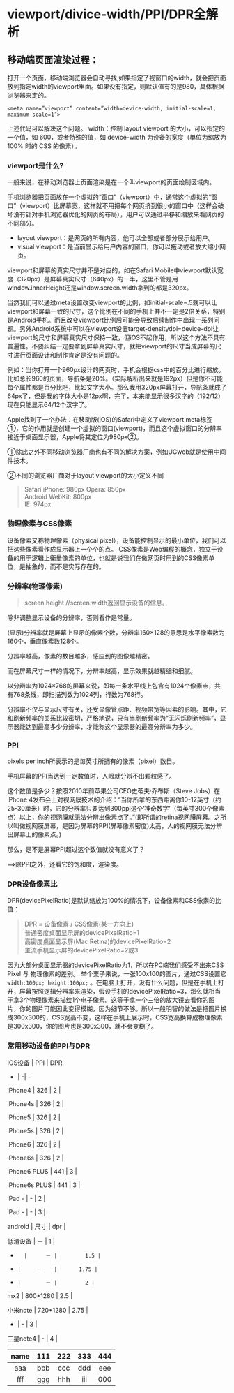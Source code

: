 # viewport/divice-width/PPI/DPR全解析

## 移动端页面渲染过程：

打开一个页面，移动端浏览器会自动寻找,如果指定了视窗口的width，就会把页面放到指定width的viewport里面。如果没有指定，则默认值有的是980，具体根据浏览器来定的。

`
<meta name=”viewport” content=”width=device-width, initial-scale=1, maximum-scale=1″>
`

上述代码可以解决这个问题。 
width：控制 layout viewport 的大小，可以指定的一个值，如 600，或者特殊的值，如 device-width 为设备的宽度（单位为缩放为 100% 时的 CSS 的像素）。

### viewport是什么?

一般来说，在移动浏览器上页面渲染是在一个叫viewport的页面绘制区域内。 

手机浏览器把页面放在一个虚拟的“窗口”（viewport）中，通常这个虚拟的“窗口”（viewport）比屏幕宽，这样就不用把每个网页挤到很小的窗口中（这样会破坏没有针对手机浏览器优化的网页的布局），用户可以通过平移和缩放来看网页的不同部分。

- layout viewport：是网页的所有内容，他可以全部或者部分展示给用户。
- visual viewport：是当前显示给用户内容的窗口，你可以拖动或者放大缩小网页。

viewport和屏幕的真实尺寸并不是对应的，如在Safari Mobile中viewport默认宽度（320px）是屏幕真实尺寸（640px）的一半，这里不管是用window.innerHeight还是window.screen.width拿到的都是320px。



当然我们可以通过meta设置改变viewport的比例，如initial-scale=.5就可以让viewport和屏幕一致的尺寸，这个比例在不同的手机上并不一定是2倍关系，特别是Android手机。而且改变viewport比例后可能会导致后续制作中出现一系列问题。另外Android系统中可以在viewport设置target-densitydpi=device-dpi让viewport的尺寸和屏幕真实尺寸保持一致，但iOS不起作用，所以这个方法不具有普遍性。不要纠结一定要拿到屏幕真实尺寸，就把viewport的尺寸当成屏幕的尺寸进行页面设计和制作肯定是没有问题的。



例如：当你打开一个960px设计的网页时，手机会根据css中的百分比进行缩放。比如总长960的页面，导航条是20%。（实际解析出来就是192px）但是你不可能每个属性都是百分比吧，比如文字大小。那么我用320px屏幕打开，导航条就成了64px了，但是我的字体大小是12px啊，完了，本来能显示很多汉字的（192/12）现在只能显示64/12个汉字了。



Apple找到了一个办法：在移动版(iOS)的Safari中定义了viewport meta标签①，它的作用就是创建一个虚拟的窗口(viewport)，而且这个虚拟窗口的分辨率接近于桌面显示器，Apple将其定位为980px②。



①除此之外不同移动浏览器厂商也有不同的解决方案，例如UCweb就是使用中间件技术。 


②不同的浏览器厂商对于layout viewport的大小定义不同

> Safari iPhone: 980px 
Opera: 850px <br/>
Android WebKit: 800px <br/>
IE: 974px

### 物理像素与CSS像素


设备像素又称物理像素（physical pixel），设备能控制显示的最小单位，我们可以把这些像素看作成显示器上一个个的点。 
CSS像素是Web编程的概念，独立于设备的用于逻辑上衡量像素的单位，也就是说我们在做网页时用到的CSS像素单位，是抽象的，而不是实际存在的。



### 分辨率(物理像素)


> screen.height //screen.width返回显示设备的信息。 

除非调整显示设备的分辨率，否则看作是常量。

(显示)分辨率就是屏幕上显示的像素个数，分辨率160×128的意思是水平像素数为160个，垂直像素数128个。



分辨率越高，像素的数目越多，感应到的图像越精密。

而在屏幕尺寸一样的情况下，分辨率越高，显示效果就越精细和细腻。



以分辨率为1024×768的屏幕来说，即每一条水平线上包含有1024个像素点，共有768条线，即扫描列数为1024列，行数为768行。



分辨率不仅与显示尺寸有关，还受显像管点距、视频带宽等因素的影响。其中，它和刷新频率的关系比较密切，严格地说，只有当刷新频率为“无闪烁刷新频率”，显示器能达到最高多少分辨率，才能称这个显示器的最高分辨率为多少。

### PPI

pixels per inch所表示的是每英寸所拥有的像素（pixel）数目。



手机屏幕的PPI当达到一定数值时，人眼就分辨不出颗粒感了。



这个数值是多少？按照2010年前苹果公司CEO史蒂夫·乔布斯（Steve Jobs）在iPhone 4发布会上对视网膜技术的介绍：“当你所拿的东西距离你10-12英寸（约25-30厘米）时，它的分辨率只要达到300ppi这个‘神奇数字’（每英寸300个像素点）以上，你的视网膜就无法分辨出像素点了。”(即所谓的retina视网膜屏幕。之所以叫做视网膜屏幕，是因为屏幕的PPI(屏幕像素密度)太高，人的视网膜无法分辨出屏幕上的像素点。)



那么，是不是屏幕PPI超过这个数值就没有意义了？

==>除PPI之外，还看它的饱和度，渲染度。

### DPR设备像素比

DPR(devicePixelRatio)是默认缩放为100%的情况下，设备像素和CSS像素的比值：

> DPR = 设备像素 / CSS像素(某一方向上) <br/>
普通密度桌面显示屏的devicePixelRatio=1 <br/>
高密度桌面显示屏(Mac Retina)的devicePixelRatio=2 <br/>
主流手机显示屏的devicePixelRatio=2或3

因为大部分桌面显示器的devicePixelRatio为1，所以在PC端我们感受不出来CSS Pixel 与 物理像素的差别。 
举个栗子来说，一张100x100的图片，通过CSS设置它`width:100px; height:100px;` 。在电脑上打开，没有什么问题，但是在手机上打开，屏幕按照逻辑分辨率来渲染，假设手机的devicePixelRatio=3，那么就相当于拿3个物理像素来描绘1个电子像素。这等于拿一个三倍的放大镜去看你的图片，你的图片可能因此变得模糊，因为细节不够。所以一般明智的做法是把图片换成300x300的，CSS宽高不变，这样在手机上展示时，CSS宽高换算成物理像素是300x300，你的图片也是300x300，就不会变糊了。

### 常用移动设备的PPI与DPR

IOS设备 |	          PPI |	    DPR

- | -| -

iPhone4	 |        326 |	      2 |

iPhone4s  |       326	 |      2 |

iPhone5	 |        326 |	      2 |

iPhone5s   |      326	 |      2 |

iPhone6	  |       326	 |      2 |

iPhone6s  |     	326  |     	2 |

iPhone6 PLUS  |  	441 |	      3 |

iPhone6s PLUS	 |  441	 |      3 |

iPad - |	        -	 |      2 |

iPad - |	        -	  |     3 |


android	 |   尺寸	 |       dpr |

低清设备 |   － |	       1 |

-	    |      － |	       1.5 |

-	  |     －	 |       1.75 |

-	  |        － |	       2 |

mx2 |	     800*1280 |    2.5 |

小米note  |  720*1280  |   2.75 |

-	 |         - |	        3 |

三星note4 |  -	 |       4 |





name | 111 | 222 | 333 | 444
:-: | :-: | :-: | :-: | :-:
aaa | bbb | ccc | ddd | eee| 
fff | ggg| hhh | iii | 000|
